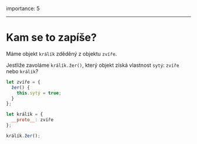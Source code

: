 importance: 5

---

# Kam se to zapíše?

Máme objekt `králík` zděděný z objektu `zvíře`.

Jestliže zavoláme `králík.žer()`, který objekt získá vlastnost `sytý`: `zvíře` nebo `králík`? 

```js
let zvíře = {
  žer() {
    this.sytý = true;
  }
};

let králík = {
  __proto__: zvíře
};

králík.žer();
```
